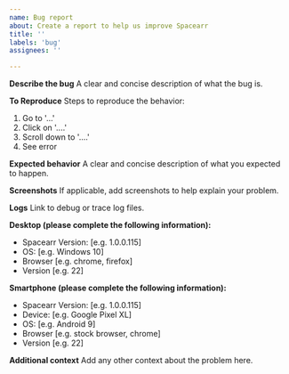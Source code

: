 ```yaml
---
name: Bug report
about: Create a report to help us improve Spacearr
title: ''
labels: 'bug'
assignees: ''

---
```


**Describe the bug**
A clear and concise description of what the bug is.

**To Reproduce**
Steps to reproduce the behavior:
1. Go to '...'
2. Click on '....'
3. Scroll down to '....'
4. See error

**Expected behavior**
A clear and concise description of what you expected to happen.

**Screenshots**
If applicable, add screenshots to help explain your problem.

**Logs**
Link to debug or trace log files.

**Desktop (please complete the following information):**
 - Spacearr Version: [e.g. 1.0.0.115]
 - OS: [e.g. Windows 10]
 - Browser [e.g. chrome, firefox]
 - Version [e.g. 22]

**Smartphone (please complete the following information):**
 - Spacearr Version: [e.g. 1.0.0.115]
 - Device: [e.g. Google Pixel XL]
 - OS: [e.g. Android 9]
 - Browser [e.g. stock browser, chrome]
 - Version [e.g. 22]

**Additional context**
Add any other context about the problem here.
